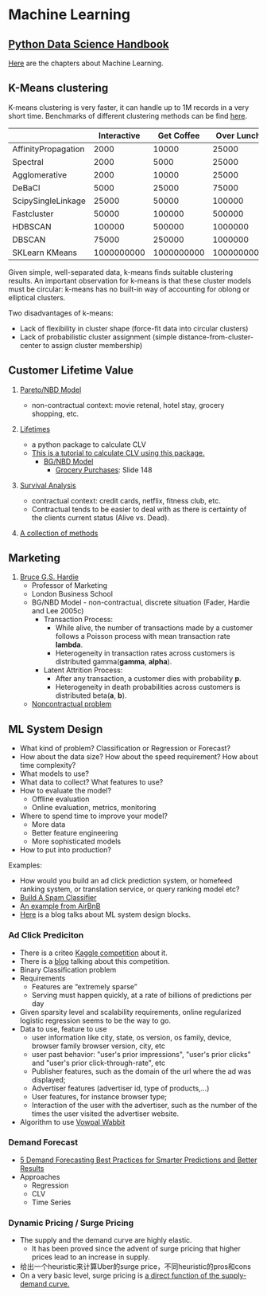 Machine Learning
==========

## [Python Data Science Handbook](https://jakevdp.github.io/PythonDataScienceHandbook/)

[Here](https://jakevdp.github.io/PythonDataScienceHandbook/05.00-machine-learning.html) are the chapters about Machine Learning.

## K-Means clustering

K-means clustering is very faster, it can handle up to 1M records in a very short time. Benchmarks of different clustering methods can be find [here](http://hdbscan.readthedocs.io/en/latest/performance_and_scalability.html).

|	| Interactive|	Get Coffee|	Over Lunch|	Overnight|
|---|---|---|---|---|
|AffinityPropagation|	2000|	10000|	25000|	100000|
|Spectral|	2000|	5000|	25000|	75000|
|Agglomerative|	2000|	10000|	25000|	100000|
|DeBaCl|	5000|	25000|	75000|	250000|
|ScipySingleLinkage|	25000|	50000|	100000|	250000|
|Fastcluster|	50000|	100000|	500000|	1000000|
|HDBSCAN|	100000|	500000|	1000000|	5000000|
|DBSCAN|	75000|	250000|	1000000|	2500000|
|SKLearn KMeans|	1000000000|	1000000000|	1000000000|	1000000000|

Given simple, well-separated data, k-means finds suitable clustering results. An important observation for k-means is that these cluster models must be circular: k-means has no built-in way of accounting for oblong or elliptical clusters.

Two disadvantages of k-means:
  - Lack of flexibility in cluster shape (force-fit data into circular clusters) 
  - Lack of probabilistic cluster assignment (simple distance-from-cluster-center to assign cluster membership) 

## Customer Lifetime Value

  1. [Pareto/NBD Model](https://www.datascience.com/blog/intro-to-predictive-modeling-for-customer-lifetime-value)
     - non-contractual context: movie retenal, hotel stay, grocery shopping, etc.
	 
  2. [Lifetimes](https://github.com/CamDavidsonPilon/lifetimes)
     - a python package to calculate CLV
     - [This is a tutorial to calculate CLV using this package.](https://www.internetrix.com.au/blog/how-to-model-customer-lifetime-value/)
       - [BG/NBD Model](http://www.brucehardie.com/talks/cba_tut_art_15_HO.pdf)
         - [Grocery Purchases](http://www.brucehardie.com/talks/cba_tut_art_15_HO.pdf): Slide 148

  3. [Survival Analysis](https://www.youtube.com/watch?v=lBijo0WhwYM)
     - contractual context: credit cards, netflix, fitness club, etc. 
     - Contractual tends to be easier to deal with as there is certainty of the clients current status (Alive vs. Dead).

  4. [A collection of methods](http://srepho.github.io/CLV/CLV)
 
  
 
## Marketing

  1. [Bruce G.S. Hardie](http://www.brucehardie.com/talks.html)  
     - Professor of Marketing  
     - London Business School
	 - BG/NBD Model - non-contractual, discrete situation
	   (Fader, Hardie and Lee 2005c)
	   - Transaction Process:
	     - While alive, the number of transactions made by a customer follows a Poisson process with mean transaction rate **lambda**.
	     - Heterogeneity in transaction rates across customers is distributed gamma(**gamma**, **alpha**).
	   - Latent Attrition Process:
         - After any transaction, a customer dies with probability **p**.
         - Heterogeneity in death probabilities across customers is distributed beta(**a**, **b**).
     - [Noncontractual problem](http://www.brucehardie.com/talks/cba_tut_art_15_HO.pdf)

## ML System Design

  - What kind of problem? Classification or Regression or Forecast?
  - How about the data size? How about the speed requirement? How about time complexity?
  - What models to use? 
  - What data to collect? What features to use?
  - How to evaluate the model?
    - Offline evaluation
    - Online evaluation, metrics, monitoring
  - Where to spend time to improve your model?
    - More data
    - Better feature engineering
    - More sophisticated models
  - How to put into production?

Examples:
  - How would you build an ad click prediction system, or homefeed ranking system, or translation service, or query ranking model etc?
  - [Build A Spam Classifier](https://www.ritchieng.com/machine-learning-systems-design/)
  - [An example from AirBnB](https://medium.com/airbnb-engineering/designing-machine-learning-models-7d0048249e69)
  - [Here](https://medium.com/louis-dorard/from-data-to-ai-with-the-machine-learning-canvas-part-i-d171b867b047) is a blog talks about ML system design blocks.

### Ad Click Prediciton

  - There is a criteo [Kaggle competition](https://www.kaggle.com/c/criteo-display-ad-challenge) about it. 
  - There is a [blog](https://mlwave.com/predicting-click-through-rates-with-online-machine-learning/) talking about this competition.
  - Binary Classification problem
  - Requirements
    - Features are “extremely sparse”
    - Serving must happen quickly, at a rate of billions of predictions per day
  - Given sparsity level and scalability requirements, online regularized logistic regression seems to be the way to go. 
  - Data to use, feature to use
    - user information like city, state, os version, os family, device, browser family browser version, city, etc
    - user past behavior: "user's prior impressions", "user's prior clicks" and "user's prior click-through-rate", etc 
    - Publisher features, such as the domain of the url where the ad was displayed;
    - Advertiser features (advertiser id, type of products,…)
    - User features, for instance browser type;
    - Interaction of the user with the advertiser, such as the number of the times the user visited the advertiser website.
  - Algorithm to use [Vowpal Wabbit](https://github.com/VowpalWabbit/vowpal_wabbit/wiki)

### Demand Forecast

  - [5 Demand Forecasting Best Practices for Smarter Predictions and Better Results](https://dearsystems.com/inventory-software/blog/demand-forecasting-best-practices/)
  - Approaches
    - Regression
    - CLV 
    - Time Series

### Dynamic Pricing / Surge Pricing

  - The supply and the demand curve are highly elastic. 
    - It has been proved since the advent of surge pricing that higher prices lead to an increase in supply.
  - 给出一个heuristic来计算Uber的surge price，不同heuristic的pros和cons
  - On a very basic level, surge pricing is [a direct function of the supply-demand curve.](https://www.quora.com/How-does-Ubers-surge-pricing-algorithm-work)
